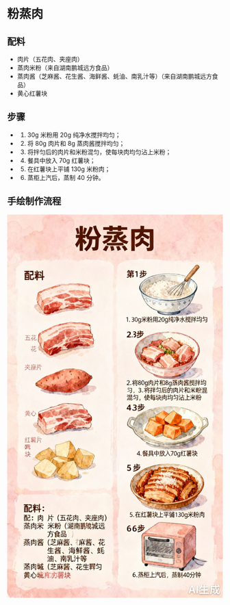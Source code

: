 # 粉蒸肉

## 配料
- 肉片（五花肉、夹座肉）
- 蒸肉米粉（来自湖南鹏城远方食品）
- 蒸肉酱（芝麻酱、花生酱、海鲜酱、蚝油、南乳汁等）（来自湖南鹏城远方食品）
- 黄心红薯块

## 步骤
- 1. 30g 米粉用 20g 纯净水搅拌均匀；
- 2. 将 80g 肉片和 8g 蒸肉酱搅拌均匀；
- 3. 将拌匀后的肉片和米粉混匀，使每块肉均匀沾上米粉；
- 4. 餐具中放入 70g 红薯块；
- 5. 在红薯块上平铺 130g 米粉肉；
- 6. 蒸柜上汽后，蒸制 40 分钟。

## 手绘制作流程

![手绘制作流程](../images/蒸菜/粉蒸肉.jpg)
